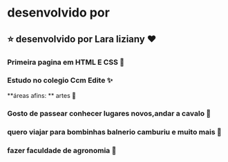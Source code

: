 # desenvolvido por 
## :star: desenvolvido por Lara liziany :hearts:
### Primeira pagina em HTML E CSS :star2:
### Estudo no colegio Ccm Edite :sparkles:
**áreas afins: ** artes :kiss:
### Gosto de passear conhecer lugares novos,andar a cavalo :racehorse:
### quero viajar para bombinhas balnerio camburiu e muito mais  :deciduous_tree:
### fazer faculdade de agronomia :blue_book:
